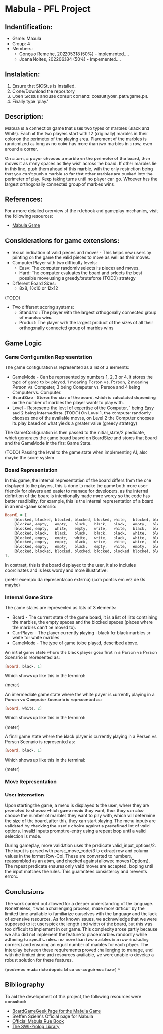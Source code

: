 # Mabula - PFL Project

## Indentification:
- Game: Mabula
- Group: 4
- Members:
    - Gonçalo Remelhe, 202205318 (50%) - Implemented....
    - Joana Noites, 202206284 (50%) - Implemented....

## Instalation:
1. Ensure that SICStus is installed.
2. Clone/Download the repository
4. Open Sicstus and use consult comand: consult(your_path/game.pl).
5. Finally type 'play.'

## Description:

Mabula is a connection game that uses two types of marbles (Black and White).
Each of the two players start with 12 (originally) marbles in their color on the perimeter of the playing area. 
Placement of the marbles is randomized as long as no color has more than two marbles in a row, even around a corner.

On a turn, a player chooses a marble on the perimeter of the board, then moves it as many spaces as they wish across the board. 
If other marbles lie in this line, push them ahead of this marble, with the only restriction being that you can't push a marble so far that other marbles are pushed into the perimeter of play. 
Keep taking turns until no player can go. 
Whoever has the largest orthogonally connected group of marbles wins.


## References:

For a more detailed overview of the rulebook and gameplay mechanics, visit the following resources:
- [Mabula Game](https://boardgamegeek.com/boardgame/346743/mabula)

## Considerations for game extensions:

- Visual indication of valid pieces and moves - This helps new users by printing on the game the valid pieces to move as well as their moves.
- Computer Player with two difficulty levels:
    - Easy: The computer randomly selects its pieces and moves.
    - Hard: The computer evaluates the board and selects the best possible move using a greedy/bruteforce (TODO) strategy
- Different Board Sizes:
    - 8x8, 10x10 or 12x12

(TODO)
- Two different scoring systems:
    - Standard : The player with the largest orthogonally connected group of marbles wins.
    - Product: The player with the largest product of the sizes of all their orthogonally connected group of marbles wins.

## Game Logic

### Game Configuration Representation

The game configuration is represented as a list of 3 elements:
- GameMode - Can be represented by numbers 1, 2, 3 or 4. It stores the type of game to be played, 1 meaning Person vs. Person, 2 meaning Person vs. Computer, 3 being Computer vs. Person and 4 being Computer vs. Computer.
- BoardSize - Stores the size of the board, which is calculated depending on the number of marbles the player wants to play with.
- Level - Represents the level of expertise of the Computer, 1 being Easy and 2 being Intermediate. (TODO) On Level 1, the computer randomly chooses one of the available moves, on Level 2 the Computer chooses its play based on what yields a greater value (greedy strategy)

The GameConfiguration is then passed to the initial_state/2 predicate, which generates the game board based on BoardSize and stores that Board and the GameMode in the first Game State.

(TODO)
Passing the level to the game state when implementing AI, also maybe the score system


### Board Representation

In this game, the internal representation of the board differs from the one displayed to the players, this is done to make the game both more user-friendly for players and easier to manage for developers, as the internal definition of the board is intentionally
made more wordy so the code has better readibility, for example, this is the internal representation of a board in an end-game scenario:

```prolog
Board1 = [
    [blocked, blocked, blocked, blocked, blocked, white,   blocked, blocked],
    [blocked, empty,   empty,   black,   black,   black,   empty,   blocked],
    [blocked, empty,   white,   empty,   white,   white,   black,   blocked],
    [blocked, black,   black,   black,   black,   black,   white,   blocked],
    [blocked, empty,   empty,   white,   white,   black,   white,   blocked],
    [blocked, empty,   empty,   black,   white,   white,   white,   blocked],
    [blocked, empty,   empty,   black,   empty,   white,   empty,   blocked],
    [blocked, blocked, blocked, blocked, blocked, blocked, blocked, blocked]
],
```

In contrast, this is the board displayed to the user, it also includes coordinates and is less wordy and more illustrative:


(meter exemplo da representacao externa) (com pontos em vez de 0s maybe)


### Internal Game State

The game states are represented as lists of 3 elements:
- Board - The current state of the game board, it is a list of lists containing the marbles, the empty spaces and the blocked spaces (places where the marbles can't be moved to).
- CurrPlayer - The player currently playing - black for black marbles or white for white marbles
- GameMode - The type of game to be played, described above.

An initial game state where the black player goes first in a Person vs Person Scenario is represented as:

```prolog
[Board, black, 1]
```

Which shows up like this in the terminal:

(meter)


An intermediate game state where the white player is currently playing in a Person vs Computer Scenario is represented as:

```prolog
[Board, white, 2]
```

Which shows up like this in the terminal:

(meter)

A final game state where the black player is currently playing in a Person vs Person Scenario is represented as:

```prolog
[Board, black, 1]
```

Which shows up like this in the terminal:

(meter)


### Move Representation


### User Interaction

Upon starting the game, a menu is displayed to the user, where they are prompted to choose which game mode they want, then they can also choose the number of marbles they want to play with, which will determine the size of the board, after this, they can start playing.
The menu inputs are validated by checking the user's choice against a predefined list of valid options. Invalid inputs prompt re-entry using a repeat loop until a valid selection is made.

During gameplay, move validation uses the predicate valid_input_options/2. The input is parsed with parse_move_code/3 to extract row and column values in the format Row-Col. These are converted to numbers, reassembled as an atom, and checked against allowed moves (Options). The repeat predicate ensures only valid moves are accepted, looping until the input matches the rules. This guarantees consistency and prevents errors.


## Conclusions

The work carried out allowed for a deeper understanding of the language. Nonetheless, it was a challenging process, made more difficult by the limited time available to familiarize ourselves with the language and the lack of extensive resources.
As for known issues, we acknowledge that we were supposed to let users pick the length and width of the board, but this was too difficult to implement in our game. This complexity arose partly because we also did not implement the feature to place marbles randomly while adhering to specific rules: no more than two marbles in a row (including corners) and ensuring an equal number of marbles for each player. The interplay between these requirements proved challenging to manage, and with the limited time and resources available, we were unable to develop a robust solution for these features.

(podemos muda risto depois lol se conseguirmos fazer) ^ 

## Bibliography
To aid the development of this project, the following resources were consulted:

- [BoardGameGeek Page for the Mabula Game](https://boardgamegeek.com/boardgame/346743/mabula)
- [Steffen Spiele's Official page for Mabula](https://steffen-spiele.com/products/mabula)
- [Official Mabula Rule Book](https://cdn.shopify.com/s/files/1/0760/5141/5360/files/Mabula_All.pdf?v=1694099117)
- [The SWI-Prolog Library](https://eu.swi-prolog.org/pldoc/man?section=libpl)









